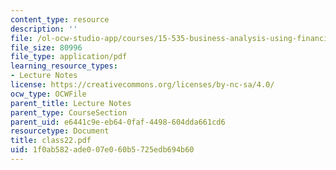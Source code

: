 ```yaml
---
content_type: resource
description: ''
file: /ol-ocw-studio-app/courses/15-535-business-analysis-using-financial-statements-spring-2003/1f0ab582ade007e060b5725edb694b60_class22.pdf
file_size: 80996
file_type: application/pdf
learning_resource_types:
- Lecture Notes
license: https://creativecommons.org/licenses/by-nc-sa/4.0/
ocw_type: OCWFile
parent_title: Lecture Notes
parent_type: CourseSection
parent_uid: e6441c9e-eb64-0faf-4498-604dda661cd6
resourcetype: Document
title: class22.pdf
uid: 1f0ab582-ade0-07e0-60b5-725edb694b60
---
```

